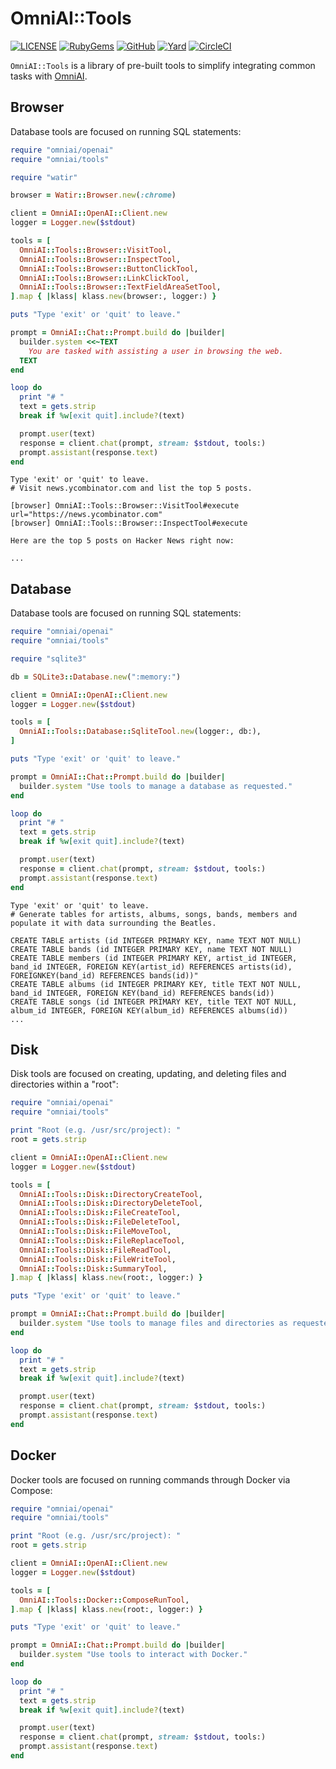 # OmniAI::Tools

[![LICENSE](https://img.shields.io/badge/license-MIT-blue.svg)](https://github.com/ksylvest/omniai-tools/blob/main/LICENSE)
[![RubyGems](https://img.shields.io/gem/v/omniai-tools)](https://rubygems.org/gems/omniai-tools)
[![GitHub](https://img.shields.io/badge/github-repo-blue.svg)](https://github.com/ksylvest/omniai-tools)
[![Yard](https://img.shields.io/badge/docs-site-blue.svg)](https://omniai-tools.ksylvest.com)
[![CircleCI](https://img.shields.io/circleci/build/github/ksylvest/omniai-tools)](https://circleci.com/gh/ksylvest/omniai-tools)

`OmniAI::Tools` is a library of pre-built tools to simplify integrating common tasks with [OmniAI](https://github.com/ksylvest/omniai).

## Browser

Database tools are focused on running SQL statements:

```ruby
require "omniai/openai"
require "omniai/tools"

require "watir"

browser = Watir::Browser.new(:chrome)

client = OmniAI::OpenAI::Client.new
logger = Logger.new($stdout)

tools = [
  OmniAI::Tools::Browser::VisitTool,
  OmniAI::Tools::Browser::InspectTool,
  OmniAI::Tools::Browser::ButtonClickTool,
  OmniAI::Tools::Browser::LinkClickTool,
  OmniAI::Tools::Browser::TextFieldAreaSetTool,
].map { |klass| klass.new(browser:, logger:) }

puts "Type 'exit' or 'quit' to leave."

prompt = OmniAI::Chat::Prompt.build do |builder|
  builder.system <<~TEXT
    You are tasked with assisting a user in browsing the web.
  TEXT
end

loop do
  print "# "
  text = gets.strip
  break if %w[exit quit].include?(text)

  prompt.user(text)
  response = client.chat(prompt, stream: $stdout, tools:)
  prompt.assistant(response.text)
end
```

```
Type 'exit' or 'quit' to leave.
# Visit news.ycombinator.com and list the top 5 posts.

[browser] OmniAI::Tools::Browser::VisitTool#execute url="https://news.ycombinator.com"
[browser] OmniAI::Tools::Browser::InspectTool#execute

Here are the top 5 posts on Hacker News right now:

...
```

## Database

Database tools are focused on running SQL statements:

```ruby
require "omniai/openai"
require "omniai/tools"

require "sqlite3"

db = SQLite3::Database.new(":memory:")

client = OmniAI::OpenAI::Client.new
logger = Logger.new($stdout)

tools = [
  OmniAI::Tools::Database::SqliteTool.new(logger:, db:),
]

puts "Type 'exit' or 'quit' to leave."

prompt = OmniAI::Chat::Prompt.build do |builder|
  builder.system "Use tools to manage a database as requested."
end

loop do
  print "# "
  text = gets.strip
  break if %w[exit quit].include?(text)

  prompt.user(text)
  response = client.chat(prompt, stream: $stdout, tools:)
  prompt.assistant(response.text)
end
```

```
Type 'exit' or 'quit' to leave.
# Generate tables for artists, albums, songs, bands, members and populate it with data surrounding the Beatles.

CREATE TABLE artists (id INTEGER PRIMARY KEY, name TEXT NOT NULL)
CREATE TABLE bands (id INTEGER PRIMARY KEY, name TEXT NOT NULL)
CREATE TABLE members (id INTEGER PRIMARY KEY, artist_id INTEGER, band_id INTEGER, FOREIGN KEY(artist_id) REFERENCES artists(id), FOREIGNKEY(band_id) REFERENCES bands(id))"
CREATE TABLE albums (id INTEGER PRIMARY KEY, title TEXT NOT NULL, band_id INTEGER, FOREIGN KEY(band_id) REFERENCES bands(id))
CREATE TABLE songs (id INTEGER PRIMARY KEY, title TEXT NOT NULL, album_id INTEGER, FOREIGN KEY(album_id) REFERENCES albums(id))
...
```

## Disk

Disk tools are focused on creating, updating, and deleting files and directories within a "root":

```ruby
require "omniai/openai"
require "omniai/tools"

print "Root (e.g. /usr/src/project): "
root = gets.strip

client = OmniAI::OpenAI::Client.new
logger = Logger.new($stdout)

tools = [
  OmniAI::Tools::Disk::DirectoryCreateTool,
  OmniAI::Tools::Disk::DirectoryDeleteTool,
  OmniAI::Tools::Disk::FileCreateTool,
  OmniAI::Tools::Disk::FileDeleteTool,
  OmniAI::Tools::Disk::FileMoveTool,
  OmniAI::Tools::Disk::FileReplaceTool,
  OmniAI::Tools::Disk::FileReadTool,
  OmniAI::Tools::Disk::FileWriteTool,
  OmniAI::Tools::Disk::SummaryTool,
].map { |klass| klass.new(root:, logger:) }

puts "Type 'exit' or 'quit' to leave."

prompt = OmniAI::Chat::Prompt.build do |builder|
  builder.system "Use tools to manage files and directories as requested."
end

loop do
  print "# "
  text = gets.strip
  break if %w[exit quit].include?(text)

  prompt.user(text)
  response = client.chat(prompt, stream: $stdout, tools:)
  prompt.assistant(response.text)
end
```

## Docker

Docker tools are focused on running commands through Docker via Compose:

```ruby
require "omniai/openai"
require "omniai/tools"

print "Root (e.g. /usr/src/project): "
root = gets.strip

client = OmniAI::OpenAI::Client.new
logger = Logger.new($stdout)

tools = [
  OmniAI::Tools::Docker::ComposeRunTool,
].map { |klass| klass.new(root:, logger:) }

puts "Type 'exit' or 'quit' to leave."

prompt = OmniAI::Chat::Prompt.build do |builder|
  builder.system "Use tools to interact with Docker."
end

loop do
  print "# "
  text = gets.strip
  break if %w[exit quit].include?(text)

  prompt.user(text)
  response = client.chat(prompt, stream: $stdout, tools:)
  prompt.assistant(response.text)
end
```
